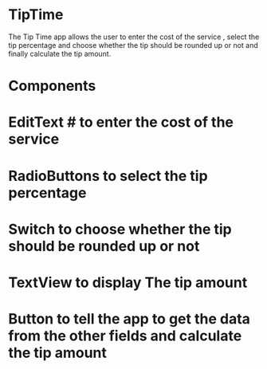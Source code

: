 # TipTime
The Tip Time app  allows the user to enter the cost of the service , select the tip percentage and choose whether the tip should be rounded up or not and finally  calculate the tip amount.
# Components
# EditText # to enter the cost of the service
# RadioButtons to select the tip percentage
# Switch to choose whether the tip should be rounded up or not
# TextView to display The tip amount 
# Button to tell the app to get the data from the other fields and calculate the tip amount
